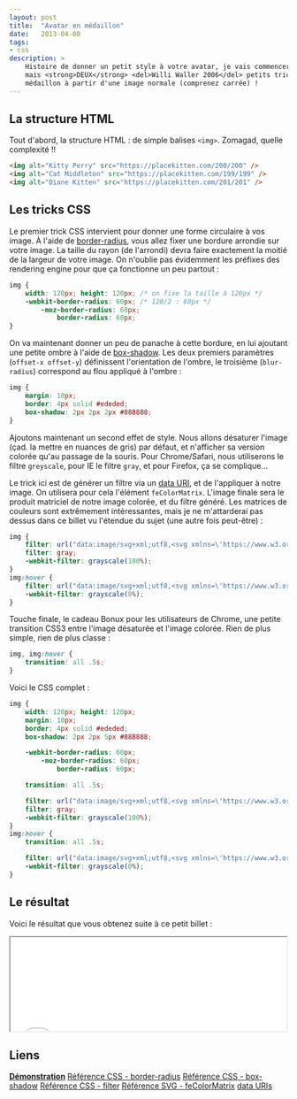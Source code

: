 ```yaml
---
layout: post
title:  "Avatar en médaillon"
date:   2013-04-08
tags:
- css
description: >
    Histoire de donner un petit style à votre avatar, je vais commencer avec pas un,
    mais <strong>DEUX</strong> <del>Willi Waller 2006</del> petits tricks CSS pour générer un
    médaillon à partir d'une image normale (comprenez carrée) !
---
```


## La structure HTML

Tout d'abord, la structure HTML : de simple balises `<img>`. Zomagad, quelle complexité !!

```html
<img alt="Kitty Perry" src="https://placekitten.com/200/200" />
<img alt="Cat Middleton" src="https://placekitten.com/199/199" />
<img alt="Diane Kitten" src="https://placekitten.com/201/201" />
```

## Les tricks CSS

Le premier trick CSS intervient pour donner une forme circulaire à vos image. À l'aide de [border-radius](https://developer.mozilla.org/fr/docs/CSS/border-radius), vous allez fixer une bordure arrondie sur votre image. La taille du rayon (de l'arrondi) devra faire exactement la moitié de la largeur de votre image. On n'oublie pas évidemment les préfixes des rendering engine pour que ça fonctionne un peu partout :

```css
img {
    width: 120px; height: 120px; /* on fixe la taille à 120px */
    -webkit-border-radius: 60px; /* 120/2 : 60px */
        -moz-border-radius: 60px;
            border-radius: 60px;
}
```

On va maintenant donner un peu de panache à cette bordure, en lui ajoutant une petite ombre à l'aide de [box-shadow](https://developer.mozilla.org/fr/docs/CSS/box-shadow). Les deux premiers paramètres (`offset-x offset-y`) définissent l'orientation de l'ombre, le troisième (`blur-radius`) correspond au flou appliqué à l'ombre :

```css
img {
    margin: 10px;
    border: 4px solid #ededed;
    box-shadow: 2px 2px 2px #888888;
}
```

Ajoutons maintenant un second effet de style. Nous allons désaturer l'image (çad. la mettre en nuances de gris) par défaut, et n'afficher sa version colorée qu'au passage de la souris. Pour Chrome/Safari, nous utiliserons le filtre `greyscale`, pour IE le filtre `gray`, et pour Firefox, ça se complique…

Le trick ici est de générer un filtre via un [data URI](https://developer.mozilla.org/en-US/docs/data_URIs), et de l'appliquer à notre image. On utilisera pour cela l'élément `feColorMatrix`. L'image finale sera le produit matriciel de notre image colorée, et du filtre généré. Les matrices de couleurs sont extrêmement intéressantes, mais je ne m'attarderai pas dessus dans ce billet vu l'étendue du sujet (une autre fois peut-être) :

```css
img {
    filter: url("data:image/svg+xml;utf8,<svg xmlns=\'https://www.w3.org/2000/svg\'><filter id=\'grayscale\'><feColorMatrix type=\'matrix\' values=\'0.3333 0.3333 0.3333 0 0 0.3333 0.3333 0.3333 0 0 0.3333 0.3333 0.3333 0 0 0 0 0 1 0\'/></filter></svg>#grayscale");
    filter: gray;
    -webkit-filter: grayscale(100%);
}
img:hover {
    filter: url("data:image/svg+xml;utf8,<svg xmlns=\'https://www.w3.org/2000/svg\'><filter id=\'grayscale\'><feColorMatrix type=\'matrix\' values=\'1 0 0 0 0, 0 1 0 0 0, 0 0 1 0 0, 0 0 0 1 0\'/></filter></svg>#grayscale");
    -webkit-filter: grayscale(0%);
}
```

Touche finale, le cadeau Bonux pour les utilisateurs de Chrome, une petite transition CSS3 entre l'image désaturée et l'image colorée. Rien de plus simple, rien de plus classe :

```css
img, img:hover {
    transition: all .5s;
}
```

Voici le CSS complet :

```css
img {
    width: 120px; height: 120px;
    margin: 10px;
    border: 4px solid #ededed;
    box-shadow: 2px 2px 5px #888888;

    -webkit-border-radius: 60px;
        -moz-border-radius: 60px;
            border-radius: 60px;

    transition: all .5s;

    filter: url("data:image/svg+xml;utf8,<svg xmlns=\'https://www.w3.org/2000/svg\'><filter id=\'grayscale\'><feColorMatrix type=\'matrix\' values=\'0.3333 0.3333 0.3333 0 0 0.3333 0.3333 0.3333 0 0 0.3333 0.3333 0.3333 0 0 0 0 0 1 0\'/></filter></svg>#grayscale");
    filter: gray;
    -webkit-filter: grayscale(100%);
}
img:hover {
    transition: all .5s;

    filter: url("data:image/svg+xml;utf8,<svg xmlns=\'https://www.w3.org/2000/svg\'><filter id=\'grayscale\'><feColorMatrix type=\'matrix\' values=\'1 0 0 0 0, 0 1 0 0 0, 0 0 1 0 0, 0 0 0 1 0\'/></filter></svg>#grayscale");
    -webkit-filter: grayscale(0%);
}
```

## Le résultat

Voici le résultat que vous obtenez suite à ce petit billet :

<center><iframe src="{{ site.url }}/demos/avatar-en-medaillon/index.html" width="500" height="170"></iframe></center>


## Liens
[**Démonstration**](https://blog.smarchal.com/demos/avatar-en-medaillon/index.html)
[Référence CSS - border-radius](https://developer.mozilla.org/fr/docs/CSS/border-radius)
[Référence CSS - box-shadow](https://developer.mozilla.org/fr/docs/CSS/box-shadow)
[Référence CSS - filter](https://developer.mozilla.org/fr/docs/CSS/filter)
[Référence SVG - feColorMatrix](https://developer.mozilla.org/en-US/docs/SVG/Element/feColorMatrix)
[data URIs](https://developer.mozilla.org/en-US/docs/data_URIs)
